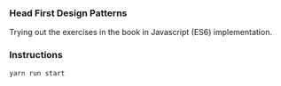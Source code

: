 ### Head First Design Patterns

Trying out the exercises in the book in Javascript (ES6) implementation.

### Instructions

```
yarn run start
```